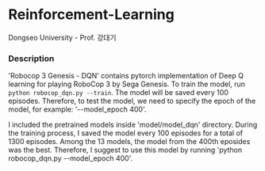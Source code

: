 # Reinforcement-Learning
Dongseo University - Prof. 강대기


### Description
'Robocop 3 Genesis - DQN' contains pytorch implementation of Deep Q learning for playing RoboCop 3 by Sega Genesis. To train the model, run <code>python robocop_dqn.py --train</code>. The model will be saved every 100 episodes. Therefore, to test the model, we need to specify the epoch of the model, for example: '--model_epoch 400'.

I included the pretrained models inside 'model/model_dqn' directory. During the training process, I saved the model every 100 episodes for a total of 1300 episodes. Among the 13 models, the model from the 400th eposides was the best. Therefore, I suggest to use this model by running 'python robocop_dqn.py --model_epoch 400'. 

